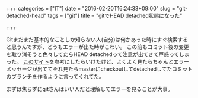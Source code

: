 +++
categories = ["IT"]
date = "2016-02-20T16:24:33+09:00"
slug = "git-detached-head"
tags = ["git"]
title = "gitでHEAD detached状態になった"

+++

Gitまだまだ基本的なことしか知らない人(自分)は何かあった時にすぐ検索すると思うんですが、どうもエラーが出た時がこわい。
この前もコミット後の変更を取り消そうと色々してたらHEAD detachedって注意が出てきて戸惑ってしまった。
[このサイト](http://devlights.hatenablog.com/entry/20130417/p1)を参考にしたらいけたけど、よくよく見たらちゃんとエラーメッセージが出ててそれ見たらmasterにcheckoutしてdetachedしてたコミットのブランチを作るように言ってくれてた。

まずは焦らずにgitさんはいい人だと理解してエラーを見ることが大事。

